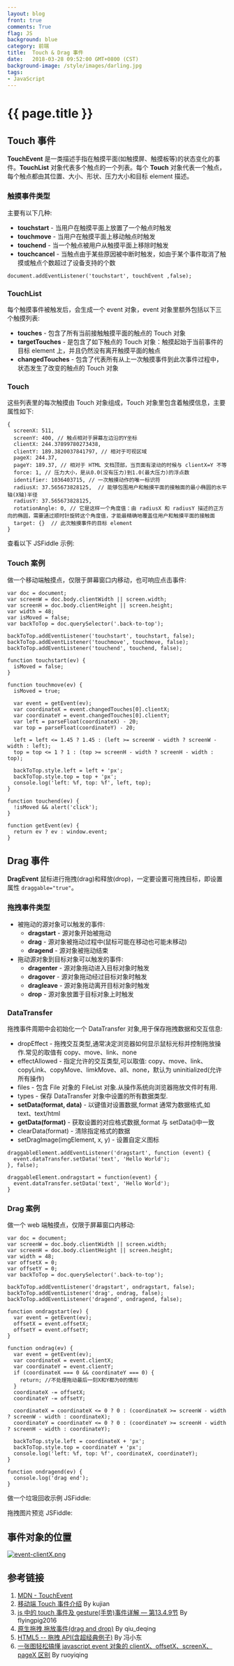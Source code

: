 ```yaml
---
layout: blog
front: true
comments: True
flag: JS
background: blue
category: 前端
title:  Touch & Drag 事件
date:   2018-03-28 09:52:00 GMT+0800 (CST)
background-image: /style/images/darling.jpg
tags:
- JavaScript
---
```

# {{ page.title }}

## Touch 事件

**TouchEvent** 是一类描述手指在触摸平面(如触摸屏、触摸板等)的状态变化的事件。**TouchList** 对象代表多个触点的一个列表。每个 **Touch** 对象代表一个触点，每个触点都由其位置、大小、形状、压力大小和目标 element 描述。

### 触摸事件类型

主要有以下几种:

* **touchstart** - 当用户在触摸平面上放置了一个触点时触发
* **touchmove** - 当用户在触摸平面上移动触点时触发
* **touchend** - 当一个触点被用户从触摸平面上移除时触发
* **touchcancel** - 当触点由于某些原因被中断时触发，如由于某个事件取消了触摸或触点个数超过了设备支持的个数

```JS
document.addEventListener('touchstart', touchEvent ,false);
```

### TouchList

每个触摸事件被触发后，会生成一个 event 对象，event 对象里额外包括以下三个触摸列表:

* **touches** - 包含了所有当前接触触摸平面的触点的 Touch 对象
* **targetTouches** - 是包含了如下触点的 Touch 对象：触摸起始于当前事件的目标 element 上，并且仍然没有离开触摸平面的触点
* **changedTouches** - 包含了代表所有从上一次触摸事件到此次事件过程中，状态发生了改变的触点的 Touch 对象

### Touch

这些列表里的每次触摸由 Touch 对象组成，Touch 对象里包含着触摸信息，主要属性如下:

```JS
{
  screenX: 511,
  screenY: 400, // 触点相对于屏幕左边沿的Y坐标
  clientX: 244.37899780273438,
  clientY: 189.3820037841797, // 相对于可视区域
  pageX: 244.37,
  pageY: 189.37, // 相对于 HTML 文档顶部，当页面有滚动的时候与 clientX=Y 不等
  force: 1, // 压力大小，是从0.0(没有压力)到1.0(最大压力)的浮点数
  identifier: 1036403715, // 一次触摸动作的唯一标识符
  radiusX: 37.565673828125,  // 能够包围用户和触摸平面的接触面的最小椭圆的水平轴(X轴)半径
  radiusY: 37.565673828125,
  rotationAngle: 0, // 它是这样一个角度值：由 radiusX 和 radiusY 描述的正方向的椭圆，需要通过顺时针旋转这个角度值，才能最精确地覆盖住用户和触摸平面的接触面
  target: {}  // 此次触摸事件的目标 element
}
```

查看以下 JSFiddle 示例:

<script async src="//jsfiddle.net/Tate_Young/heyp0jxd/5/embed/"></script>

### Touch 案例

做一个移动端触摸点，仅限于屏幕窗口内移动，也可响应点击事件:

<script async src="//jsfiddle.net/Tate_Young/vjgpdqLt/25/embed/"></script>

```JS
var doc = document;
var screenW = doc.body.clientWidth || screen.width;
var screenH = doc.body.clientHeight || screen.height;
var width = 48;
var isMoved = false;
var backToTop = doc.querySelector('.back-to-top');

backToTop.addEventListener('touchstart', touchstart, false);
backToTop.addEventListener('touchmove', touchmove, false);
backToTop.addEventListener('touchend', touchend, false);

function touchstart(ev) {
  isMoved = false;
}

function touchmove(ev) {
  isMoved = true;

  var event = getEvent(ev);
  var coordinateX = event.changedTouches[0].clientX;
  var coordinateY = event.changedTouches[0].clientY;
  var left = parseFloat(coordinateX) - 20;
  var top = parseFloat(coordinateY) - 20;

  left = left <= 1.45 ? 1.45 : (left >= screenW - width ? screenW - width : left);
  top = top <= 1 ? 1 : (top >= screenH - width ? screenH - width : top);

  backToTop.style.left = left + 'px';
  backToTop.style.top = top + 'px';
  console.log('left: %f, top: %f', left, top);
}

function touchend(ev) {
  !isMoved && alert('click');
}

function getEvent(ev) {
  return ev ? ev : window.event;
}
```

## Drag 事件

**DragEvent** 鼠标进行拖拽(drag)和释放(drop)，一定要设置可拖拽目标，即设置属性 <code>draggable="true"</code>。

### 拖拽事件类型

* 被拖动的源对象可以触发的事件:
  * **dragstart** - 源对象开始被拖动
  * **drag** - 源对象被拖动过程中(鼠标可能在移动也可能未移动)
  * **dragend** - 源对象被拖动结束
* 拖动源对象到目标对象可以触发的事件:
  * **dragenter** - 源对象拖动进入目标对象时触发
  * **dragover** - 源对象拖动经过目标对象时触发
  * **dragleave** - 源对象拖动离开目标对象时触发
  * **drop** - 源对象放置于目标对象上时触发

### DataTransfer

拖拽事件周期中会初始化一个 DataTransfer 对象,用于保存拖拽数据和交互信息:

* dropEffect - 拖拽交互类型,通常决定浏览器如何显示鼠标光标并控制拖放操作.常见的取值有 copy、move、link、none
* effectAllowed - 指定允许的交互类型,可以取值: copy、move、link、copyLink、copyMove、limkMove、all、none，默认为 uninitialized(允许所有操作)
* files - 包含 File 对象的 FileList 对象.从操作系统向浏览器拖放文件时有用.
* types - 保存 DataTransfer 对象中设置的所有数据类型.
* **setData(format, data)** - 以键值对设置数据,format 通常为数据格式,如 text、text/html
* **getData(format)** - 获取设置的对应格式数据,format 与 setData()中一致
* clearData(format) - 清除指定格式的数据
* setDragImage(imgElement, x, y) - 设置自定义图标

```JS
draggableElement.addEventListener('dragstart', function (event) {
  event.dataTransfer.setData('text', 'Hello World');
}, false);

draggableElement.ondragstart = function(event) {
  event.dataTransfer.setData('text', 'Hello World');
}
```

### Drag 案例

做一个 web 端触摸点，仅限于屏幕窗口内移动:

```JS
var doc = document;
var screenW = doc.body.clientWidth || screen.width;
var screenH = doc.body.clientHeight || screen.height;
var width = 48;
var offsetX = 0;
var offsetY = 0;
var backToTop = doc.querySelector('.back-to-top');

backToTop.addEventListener('dragstart', ondragstart, false);
backToTop.addEventListener('drag', ondrag, false);
backToTop.addEventListener('dragend', ondragend, false);

function ondragstart(ev) {
  var event = getEvent(ev);
  offsetX = event.offsetX;
  offsetY = event.offsetY;
}

function ondrag(ev) {
  var event = getEvent(ev);
  var coordinateX = event.clientX;
  var coordinateY = event.clientY;
  if (coordinateX === 0 && coordinateY === 0) {
    return; //不处理拖动最后一刻X和Y都为0的情形
  }
  coordinateX -= offsetX;
  coordinateY -= offsetY;

  coordinateX = coordinateX <= 0 ? 0 : (coordinateX >= screenW - width ? screenW - width : coordinateX);
  coordinateY = coordinateY <= 0 ? 0 : (coordinateY >= screenH - width ? screenH - width : coordinateY);

  backToTop.style.left = coordinateX + 'px';
  backToTop.style.top = coordinateY + 'px';
  console.log('left: %f, top: %f', coordinateX, coordinateY);
}

function ondragend(ev) {
  console.log('drag end');
}
```

做一个垃圾回收示例 JSFiddle:

<script async src="//jsfiddle.net/Tate_Young/wb0dxtaj/6/embed/"></script>

拖拽图片预览 JSFiddle:

<script async src="//jsfiddle.net/Tate_Young/v7ccwr1L/6/embed/"></script>

## 事件对象的位置

[![event-clientX.png](https://i.loli.net/2018/03/27/5aba02a113334.png)](https://i.loli.net/2018/03/27/5aba02a113334.png)

## 参考链接

1. [MDN - TouchEvent](https://developer.mozilla.org/zh-CN/docs/Web/API/TouchEvent)
1. [移动端 Touch 事件介绍](http://caibaojian.com/mobile-touch-event.html) By kujian
1. [js 中的 touch 事件及 gesture(手势)事件详解 — 第13.4.9节](https://blog.csdn.net/flyingpig2016/article/details/53737348) By flyingpig2016
1. [原生拖拽,拖放事件(drag and drop)](https://segmentfault.com/a/1190000002810962) By qiu_deqing
1. [HTML5 -- 拖拽 API(含超经典例子)](https://blog.csdn.net/baidu_25343343/article/details/53215193) By 冯小东
1. [一张图轻松搞懂 javascript event 对象的 clientX、offsetX、screenX、pageX 区别](https://www.2cto.com/kf/201409/333401.html) By ruoyiqing
